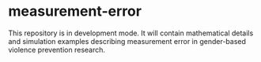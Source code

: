 # measurement-error

This repository is in development mode. It will contain mathematical details and simulation examples describing measurement error in gender-based violence prevention research. 
